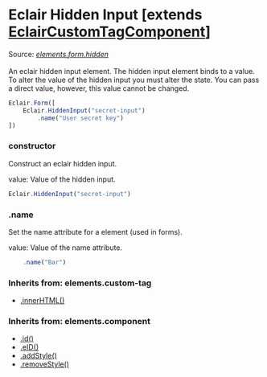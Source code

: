 # Eclair Hidden Input [extends [EclairCustomTagComponent](https://github.com/SamGarlick/Eclair/tree/main/docs/elements/custom-tag.md)]
Source: [_elements.form.hidden_](https://github.com/SamGarlick/Eclair/tree/main/src/elements/form/hidden.js)<br/><br/>
An eclair hidden input element. The hidden input element binds to a value. To alter the value of the hidden input you must alter the state. You can pass a direct value, however, this value cannot be changed.
```javascript
Eclair.Form([
    Eclair.HiddenInput("secret-input")
        .name("User secret key")
])
```
### constructor
Construct an eclair hidden input.

value: Value of the hidden input. 
```javascript
Eclair.HiddenInput("secret-input")
```
### .name
Set the name attribute for a element (used in forms).

value: Value of the name attribute. 
```javascript
    .name("Bar")
```

### Inherits from: elements.custom-tag
 - [.innerHTML()](https://github.com/SamGarlick/Eclair/tree/main/docs/elements/custom-tag.md#innerHTML)

### Inherits from: elements.component
 - [.id()](https://github.com/SamGarlick/Eclair/tree/main/docs/elements/component.md#id)
 - [.eID()](https://github.com/SamGarlick/Eclair/tree/main/docs/elements/component.md#eID)
 - [.addStyle()](https://github.com/SamGarlick/Eclair/tree/main/docs/elements/component.md#addStyle)
 - [.removeStyle()](https://github.com/SamGarlick/Eclair/tree/main/docs/elements/component.md#removeStyle)